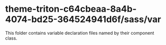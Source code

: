 # theme-triton-c64cbeaa-8a4b-4074-bd25-364524941d6f/sass/var

This folder contains variable declaration files named by their component class.
